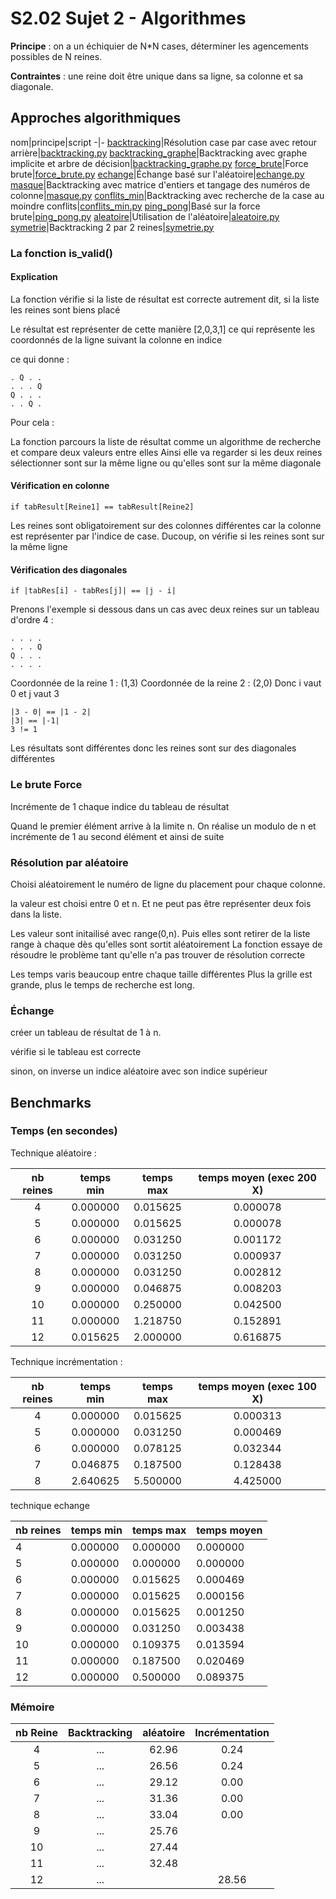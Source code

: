 # S2.02 Sujet 2 - Algorithmes

**Principe** : on a un échiquier de N\*N cases, déterminer les agencements possibles de N reines.

**Contraintes** : une reine doit être unique dans sa ligne, sa colonne et sa diagonale.

## Approches algorithmiques

nom|principe|script
-|-
[backtracking](backtracking.md)|Résolution case par case avec retour arrière|[backtracking.py](../src/)
[backtracking_graphe](backtracking_graphe.md)|Backtracking avec graphe implicite et arbre de décision|[backtracking_graphe.py](../src/)
[force_brute](force_brute.md)|Force brute|[force_brute.py](../src/)
[echange](echange.md)|Échange basé sur l'aléatoire|[echange.py](../src/)
[masque](masque.md)|Backtracking avec matrice d'entiers et tangage des numéros de colonne|[masque.py](../src/)
[conflits_min](conflits_min.md)|Backtracking avec recherche de la case au moindre conflits|[conflits_min.py](../src/)
[ping_pong](ping_pong.md)|Basé sur la force brute|[ping_pong.py](../src/)
[aleatoire](aleatoire.md)|Utilisation de l'aléatoire|[aleatoire.py](../src/)
[symetrie](symetrie.md)|Backtracking 2 par 2 reines|[symetrie.py](../src/)

### La fonction is_valid()

#### Explication

La fonction vérifie si la liste de résultat est correcte autrement dit, si la liste les reines sont biens placé

Le résultat est représenter de cette manière [2,0,3,1] ce qui représente les coordonnés de la ligne suivant la colonne en indice

ce qui donne :

    . Q . .
    . . . Q
    Q . . .
    . . Q .

Pour cela :

La fonction parcours la liste de résultat comme un algorithme de recherche et compare deux valeurs entre elles
Ainsi elle va regarder si les deux reines sélectionner sont sur la même ligne ou qu'elles sont sur la même diagonale

#### Vérification en colonne

    if tabResult[Reine1] == tabResult[Reine2]

Les reines sont obligatoirement sur des colonnes différentes car la colonne est représenter par l'indice de case. Ducoup, on vérifie si les reines sont sur la même ligne

#### Vérification des diagonales

    if |tabRes[i] - tabRes[j]| == |j - i|

Prenons l'exemple si dessous dans un cas avec deux reines sur un tableau d'ordre 4 :

    . . . .
    . . . Q
    Q . . .
    . . . .

Coordonnée de la reine 1 : (1,3)
Coordonnée de la reine 2 : (2,0)
Donc i vaut 0 et j vaut 3

    |3 - 0| == |1 - 2|
    |3| == |-1|
    3 != 1

Les résultats sont différentes donc les reines sont sur des diagonales différentes

### Le brute Force

Incrémente de 1 chaque indice du tableau de résultat

Quand le premier élément arrive à la limite n.
On réalise un modulo de n et incrémente de 1 au second élément et ainsi de suite

### Résolution par aléatoire

Choisi aléatoirement le numéro de ligne du placement pour chaque colonne.

la valeur est choisi entre 0 et n. Et ne peut pas être représenter deux fois dans la liste.

Les valeur sont initailisé avec range(0,n). Puis elles sont retirer de la liste range à chaque dès qu'elles sont sortit aléatoirement
La fonction essaye de résoudre le problème tant qu'elle n'a pas trouver de résolution correcte

Les temps varis beaucoup entre chaque taille différentes
Plus la grille est grande, plus le temps de recherche est long.

### Échange

créer un tableau de résultat de 1 à n.

vérifie si le tableau est correcte

sinon, on inverse un indice aléatoire avec son indice supérieur

## Benchmarks

### Temps (en secondes)

Technique aléatoire :

| nb reines | temps min | temps max | temps moyen (exec 200 X) |
| :-------: | :-------: | :-------: | :----------------------: |
|     4     | 0.000000  | 0.015625  |         0.000078         |
|     5     | 0.000000  | 0.015625  |         0.000078         |
|     6     | 0.000000  | 0.031250  |         0.001172         |
|     7     | 0.000000  | 0.031250  |         0.000937         |
|     8     | 0.000000  | 0.031250  |         0.002812         |
|     9     | 0.000000  | 0.046875  |         0.008203         |
|    10     | 0.000000  | 0.250000  |         0.042500         |
|    11     | 0.000000  | 1.218750  |         0.152891         |
|    12     | 0.015625  | 2.000000  |         0.616875         |

Technique incrémentation :

| nb reines | temps min | temps max | temps moyen (exec 100 X) |
| :-------: | :-------: | :-------: | :----------------------: |
|     4     | 0.000000  | 0.015625  |      0.000313            |
|     5     | 0.000000  | 0.031250  |      0.000469            |
|     6     | 0.000000  | 0.078125  |      0.032344            |
|     7     | 0.046875  | 0.187500  |      0.128438            |
|     8     | 2.640625  | 5.500000  |      4.425000            |

technique echange

|nb reines|    temps min    |    temps max    |  temps moyen    |
|:--------|:----------------|:----------------|:----------------|
|     4   |      0.000000   |      0.000000   |      0.000000   |
|     5   |      0.000000   |      0.000000   |      0.000000   |
|     6   |      0.000000   |      0.015625   |      0.000469   |
|     7   |      0.000000   |      0.015625   |      0.000156   |
|     8   |      0.000000   |      0.015625   |      0.001250   |
|     9   |      0.000000   |      0.031250   |      0.003438   |
|     10  |      0.000000   |      0.109375   |      0.013594   |
|     11  |      0.000000   |      0.187500   |      0.020469   |
|     12  |      0.000000   |      0.500000   |      0.089375   |

### Mémoire

|nb Reine | Backtracking | aléatoire | Incrémentation |
|:------: | :----------: | :-------: | :------------: |
|    4    |     ...      |   62.96   |      0.24      |
|    5    |     ...      |   26.56   |      0.24      |
|    6    |     ...      |   29.12   |      0.00      |
|    7    |     ...      |   31.36   |      0.00      |
|    8    |     ...      |   33.04   |      0.00      |
|    9    |     ...      |   25.76   |  |
|   10    |     ...      |   27.44   |  |
|   11    |     ...      |   32.48   |  |
|   12    |     ...      |           |     28.56      |
